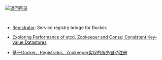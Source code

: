 [![返回目录](https://parg.co/UGo)](https://parg.co/b4z) 


 


 


 


﻿

- [Registrator](http://gliderlabs.com/registrator/latest/user/quickstart/): Service registry bridge for Docker.

- [Exploring Performance of etcd, Zookeeper and Consul Consistent Key-value Datastores](https://coreos.com/blog/performance-of-etcd.html)
 
- [基于Docker、Registrator、Zookeeper实现的服务自动注册](https://parg.co/bC3)